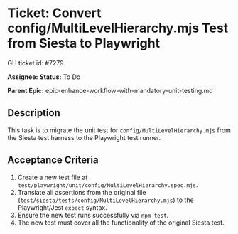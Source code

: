 # Ticket: Convert config/MultiLevelHierarchy.mjs Test from Siesta to Playwright

GH ticket id: #7279

**Assignee:**
**Status:** To Do

**Parent Epic:** epic-enhance-workflow-with-mandatory-unit-testing.md

## Description

This task is to migrate the unit test for `config/MultiLevelHierarchy.mjs` from the Siesta test harness to the Playwright test runner.

## Acceptance Criteria

1.  Create a new test file at `test/playwright/unit/config/MultiLevelHierarchy.spec.mjs`.
2.  Translate all assertions from the original file (`test/siesta/tests/config/MultiLevelHierarchy.mjs`) to the Playwright/Jest `expect` syntax.
3.  Ensure the new test runs successfully via `npm test`.
4.  The new test must cover all the functionality of the original Siesta test.
